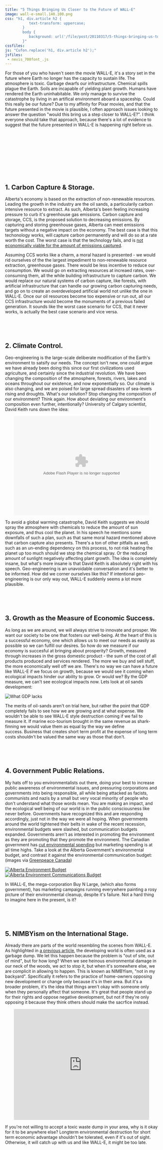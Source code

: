 ```yaml
---
title: "5 Things Bringing Us Closer to the Future of WALL-E"
image: wall-e-small.140.100.png
css: "h1, div.article h2 {
           text-transform: uppercase;
        }
        body {
           background: url('/file/post/20110317/5-things-bringing-us-to-wall-e/wall-e.png') no-repeat 50% 310px;
        }"
cssfiles:
js: "Cufon.replace('h1, div.article h2');"
jsfiles:
 - nevis_700font_.js
---
```

<div class="triple leftedge">
<p>For those of you who haven't seen the movie WALL-E, it's a story set in the future where Earth no longer has the capacity to sustain life. The atmosphere is toxic. Garbage dwarfs our infrastructure. Chemical spills plague the Earth. Soils are incapable of yielding plant growth. Humans have rendered the Earth uninhabitable. We only manage to survive the catastrophe by living in an artifical environment aboard a spaceship.  Could this really be our future? Due to my affinity for Pixar movies, and that the future presented in the movie is plausible, I often approach issues looking to answer the question "would this bring us a step closer to WALL-E?". I think everyone should take that approach, because there's a lot of evidence to suggest that the future presented in WALL-E is happening right before us.</p>
</div>
<p>&nbsp;</p>
<p>&nbsp;</p>
<p>&nbsp;</p>
<p>&nbsp;</p>
<p>&nbsp;</p>
<div class="three">
<div class="rightedge">
<h2>1. Carbon Capture &amp; Storage.</h2>
<p>Alberta's economy is based on the extraction of non-renewable resources. Leading the growth in the industry are the oil sands, a particularily carbon intensive resource to extract. As such, Alberta's been feeling increasing pressure to curb it's greenhouse gas emissions. Carbon capture and storage, CCS, is the proposed solution to decreasing emissions. By capturing and storing greenhouse gases, Alberta can meet emissions targets without a negative impact on the economy. The best case is that this techonology works, will capture carbon permanently and will do so at a rate worth the cost. The worst case is that the technology fails, and is <a href="http://andrewleach.ca/canadian-climate-policy/time-to-come-clean-on-ccs/">not economically viable for the amount of emissions captured</a>.</p>
<p>Assuming CCS works like a charm, a moral hazard is presented - we would rid ourselves of the the largest impediment to non-renewable resource extraction, greenhouse gases. There would be less incentive to reduce our consumption. We would go on extracting resources at increaed rates, over-consuming them, all the while building infrastructure to capture carbon. We would replace our natural systems of carbon capture, like forests, with artificial infrastructure that can handle our growing carbon capturing needs, and go on to create an overdeveloped artificial world not unlike the one in WALL-E. Once our oil resources become too expensive or run out, all our CCS infrastructure would become the monuments of a previous failed generation. It sounds like the worst case scenario for CCS, that it never works, is actually the best case scenario and vice versa.</p>
<p>&nbsp;</p>
<p>&nbsp;</p>
<h2>2. Climate Control.</h2>
<p>Geo-engineering is the large-scale deliberate modification of the Earth's environment to satsify our needs. The concept isn't new, one could argue we have already been doing this since our first civilizations used agriculture, and certainly since the industrial revolution. We have been changing the composition of the atmosphere, forests, rivers, lakes and oceans throughout our existence, and now exponentially so. Our climate is also changing, and we are poised for large spread disasters of sea-levels rising and droughts. What's our solution? Stop changing the composition of our environment? Think again. How about deviating our environment's composition even further, intentionally? University of Calgary scientist, David Keith runs down the idea:</p>
<p>
<object style="display: block; margin-left: auto; margin-right: auto;" width="446" height="326" data="http://video.ted.com/assets/player/swf/EmbedPlayer.swf" type="application/x-shockwave-flash">
<param name="data" value="http://video.ted.com/assets/player/swf/EmbedPlayer.swf" />
<param name="allowFullScreen" value="true" />
<param name="allowScriptAccess" value="always" />
<param name="wmode" value="transparent" />
<param name="bgColor" value="#ffffff" />
<param name="flashvars" value="vu=http://video.ted.com/talks/dynamic/DavidKeith_2007S-medium.flv&amp;su=http://images.ted.com/images/ted/tedindex/embed-posters/DavidKeith-2007S.embed_thumbnail.jpg&amp;vw=432&amp;vh=240&amp;ap=0&amp;ti=192&amp;introDuration=15330&amp;adDuration=4000&amp;postAdDuration=830&amp;adKeys=talk=david_keith_s_surprising_ideas_on_climate_change;year=2007;theme=inspired_by_nature;theme=bold_predictions_stern_warnings;theme=unconventional_explanations;event=TEDSalon+2007+Hot+Science;&amp;preAdTag=tconf.ted/embed;tile=1;sz=512x288;" />
<param name="src" value="http://video.ted.com/assets/player/swf/EmbedPlayer.swf" />
<param name="bgcolor" value="#ffffff" />
<param name="allowfullscreen" value="true" />
</object>
</p>
<p>To avoid a global warming catastrophe, David Keith suggests we should spray the atmosphere with chemicals to reduce the amount of sun exposure, and thus cool the planet. In his speech he mentions some downfalls of such a plan, such as that same moral hazard mentioned above that carbon capture also presents. There's a ton of other pitfalls as well, such as an un-ending dependency on this process, to not risk heating the planet up too much should we stop the chemical spray. Or the reduced amount of sunlight negatively affecting plant growth. The idea is completely insane, but what's more insane is that David Keith is absolutely right with his speech. Geo-engineering is an unavoidable conversation and it's better to be informed. How did we corner ourselves like this? If intentional geo-engineering is our only way out, WALL-E suddenly seems a lot more plausible.</p>
<p>&nbsp;</p>
<p>&nbsp;</p>
<h2>3. Growth as the Measure of Economic Success.</h2>
<p>As long as we are around, we will always strive to innovate and prosper. We want our society to be one that fosters our well-being. At the heart of this is a successful economy, one which allows us to meet our needs as easily as possible so we can fulfill our desires. So how do we measure if our economy is succesful at bringing about prosperity? Growth, measured through increases in the gross domestic product - the sum of the cost of all products produced and services rendered. The more we buy and sell stuff, the more economically well off we are. There's no way we can have a future like WALL-E if we focus on growth, because we would see it coming when ecological impacts hinder our ability to grow. Or would we? By the GDP measure, we can't see ecological impacts now. Lets look at oil sands development:</p>
<p><img src="/file/post/20110317/5-things-bringing-us-to-wall-e/gdp.png" alt="What GDP lacks" /></p>
<p>The merits of oil-sands aren't on trial here, but rather the point that GDP completely fails to see how we are growing and at what expense. We wouldn't be able to see WALL-E style destruction coming if we fail to measure it. If marine eco-tourism brought in the same revenue as shark-finning we would value them as equal by the way we define success.&nbsp;Business that creates short term profit at the expense of long term costs shouldn't be valued the same way as those that don't.</p>
<p>&nbsp;</p>
<p>&nbsp;</p>
<h2>4. Government Public Relations.</h2>
<p>My hats off to you environmentalists out there, doing your best to increase public awareness of environmental issues, and pressuring corporations and governments into being responsible, all while being attacked as facists, communists and nazis by a small but very vocal minority of people who don't understand what those words mean. You are making an impact, and the ecological well being of our world is in the public consciousness like never before. Governments have recognized this and are responding accordingly, just not in the way we were all hoping. When governments around the world tightened their belts in wake of the recent recession, environmental budgets were slashed, but communication budgets expanded. Governments aren't as interested in promoting the environment as they are promoting that they promote the environment. The Canadian government has <a href="http://www.nationalpost.com/news/Harper+government+environmental+spending/4367790/story.html">cut environmental spending</a>&nbsp;but marketing spending is at all time highs.&nbsp;Take a look at the Alberta Government's environmental budget, and contrast it against the environmental communication budget: (images via <a href="http://www.greenpeace.org/canada/en/Blog/the-numbers-speak-for-themselves/blog/33478">Greenpeace Canada</a>)</p>
<p><a rel="lightbox" href="/file/post/20110317/5-things-bringing-us-to-wall-e/environment.jpg"><img style="padding-right: 10px;" src="/file/post/20110317/5-things-bringing-us-to-wall-e/environment.300.jpg" alt="Alberta Environment Budget" /></a><a rel="lightbox" href="/file/post/20110317/5-things-bringing-us-to-wall-e/communications.jpg"><img src="/file/post/20110317/5-things-bringing-us-to-wall-e/communications.300.jpg" alt="Alberta Environment Communications Budget" /></a></p>
<p>In WALL-E, the mega-corporation Buy N Large, (which also forms government), has marketing campaigns running everywhere painting a rosy picture of their environmental cleanup, despite it's failure. Not a hard thing to imagine here in the present, is it?</p>
<p>&nbsp;</p>
<p>&nbsp;</p>
<h2>5. NIMBYism on the International Stage.</h2>
<p>Already there are parts of the world resembling the scenes from WALL-E. As highlighted in <a href="/20101219/ifad">a previous article</a>, the developing world is often used as a garbage dump. We let this happen because the problem is "out of site, out of mind", but for how long? When we see heinous environmental damage in our neck of the woods, we act to stop it, but when it's somewhere else, we are complicit in allowing to happen. This is known as NIMBYism, "not in my backyard". Specifically it refers to the practice of home-owners opposing new development or change only because it's in their area. But it's a broader problem, it's the idea that things aren't okay with someone only when they personally affect that someone.&nbsp;It's great that people stand up for their rights and oppose negative development, but not if they're only opposing it because they think others should make the sacrfice instead.</p>
<p><iframe src="http://www.youtube.com/embed/pr1zQrXM_7s" width="446" height="365" frameborder="0" style="display: block; margin-left: auto; margin-right: auto;"></iframe></p>
<p>If you're not willing to accept a toxic waste dump in your area, why is it okay for it to be anywhere else? Longterm environmental destruction for short term economic advantage shouldn't be tolerated, even if it's out of sight. Otherwise, it will catch up with us and like WALL-E, it might be too late.</p>
</div>
</div>